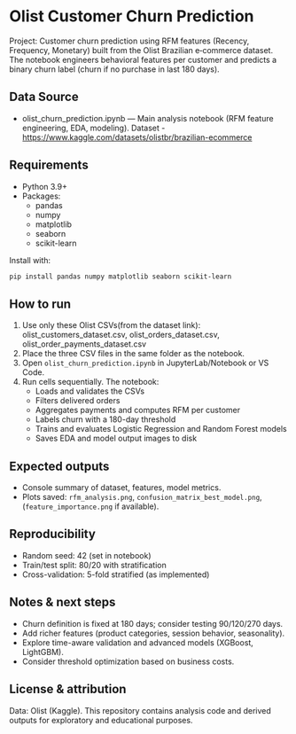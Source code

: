 # Olist Customer Churn Prediction

Project: Customer churn prediction using RFM features (Recency, Frequency, Monetary) built from the Olist Brazilian e‑commerce dataset. The notebook engineers behavioral features per customer and predicts a binary churn label (churn if no purchase in last 180 days).

## Data Source
- olist_churn_prediction.ipynb — Main analysis notebook (RFM feature engineering, EDA, modeling).
Dataset - https://www.kaggle.com/datasets/olistbr/brazilian-ecommerce

## Requirements
- Python 3.9+
- Packages:
  - pandas
  - numpy
  - matplotlib
  - seaborn
  - scikit-learn

Install with:
```bash
pip install pandas numpy matplotlib seaborn scikit-learn
```

## How to run
1. Use only these Olist CSVs(from the dataset link):
    olist_customers_dataset.csv, 
    olist_orders_dataset.csv, 
    olist_order_payments_dataset.csv
2. Place the three CSV files in the same folder as the notebook.
3. Open `olist_churn_prediction.ipynb` in JupyterLab/Notebook or VS Code.
4. Run cells sequentially. The notebook:
   - Loads and validates the CSVs
   - Filters delivered orders
   - Aggregates payments and computes RFM per customer
   - Labels churn with a 180-day threshold
   - Trains and evaluates Logistic Regression and Random Forest models
   - Saves EDA and model output images to disk

## Expected outputs
- Console summary of dataset, features, model metrics.
- Plots saved: `rfm_analysis.png`, `confusion_matrix_best_model.png`, (`feature_importance.png` if available).

## Reproducibility
- Random seed: 42 (set in notebook)
- Train/test split: 80/20 with stratification
- Cross-validation: 5-fold stratified (as implemented)

## Notes & next steps
- Churn definition is fixed at 180 days; consider testing 90/120/270 days.
- Add richer features (product categories, session behavior, seasonality).
- Explore time-aware validation and advanced models (XGBoost, LightGBM).
- Consider threshold optimization based on business costs.

## License & attribution
Data: Olist (Kaggle). This repository contains analysis code and derived outputs for exploratory and educational purposes.
